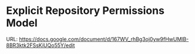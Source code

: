 # Explicit Repository Permissions Model

URL: https://docs.google.com/document/d/167WV_rhBg3oj0yw9fHwUMlB-8BR3ktk2FSsKiUQo55Y/edit
